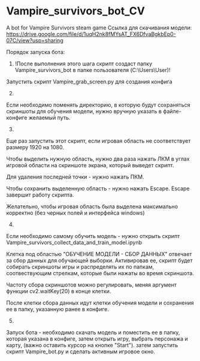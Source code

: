 # Vampire_survivors_bot_CV
A bot for Vampire Survivors steam game
Ссылка для скачивания модели: https://drive.google.com/file/d/1uqH2nk8fMYsAT_FX6DfvaBgkbEp0-07C/view?usp=sharing

Порядок запуска бота:

1) !После выполнения этого шага скрипт создаст папку Vampire_survivors_bot в папке пользователя (C:\Users\User)!

Запустить скрипт Vampire_grab_screen.py для создания конфига 

2)
Если необходимо поменять директорию, в которую будут сохраняться 
скриншоты для обучения модели, нужно вручную указать в файле-конфиге желаемый путь.

3)
Еще раз запустить этот скрипт, если игровая область не соответствует размеру 1920 на 1080.

Чтобы выделить нужную область, нужно два раза нажать ЛКМ в углах игровой области на скриншоте экрана, который выведет скрипт.

Для удаления последней точки - нужно нажать ПКМ.

Чтобы сохранить выделенную область - нужно нажать Escape. Escape завершит работу скрипта.

Желательно, чтобы игровая область была выделена максимально корректно (без черных полей и интерфейса windows)

4)
Если необходимо самому обучить модель - нужно открыть скрипт Vampire_survivors_collect_data_and_train_model.ipynb 

Клетка под областью "ОБУЧЕНИЕ МОДЕЛИ - СБОР ДАННЫХ" отвечает за сбор данных для обучающей выборки. Активировав ее, скрипт будет собирать скриншоты игры и распределять их по папкам, соотвествующим стрелкам, которые были нажаты во время скриншота.

Частоту сбора скриншотов можно регулировать, меняя аргумент функции cv2.waitKey(20) в конце клетки.

После клетки сбора данных идут клетки обучения модели и сохранения ее в папку, указанную ранее в конфиге.

5)
Запуск бота - необходимо скачать модель и поместить ее в папку, которая указана в конфиге, затем открыть игру, выбрать персонажа и карту, (важно оставить курсор на кнопке "Start"). затем запустить скрипт Vampire_bot.py и сделать активным игровое окно.
